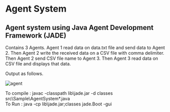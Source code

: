 # Agent System
## Agent system using Java Agent Development Framework (JADE)

Contains 3 Agents. Agent 1 read data on data.txt file and send data to Agent 2. Then Agent 2 write the received data on a CSV file with comma delimiter. Then Agent 2 send CSV file name to Agent 3. Then Agent 3 read data on CSV file and displays that data.

Output as follows.

![agent](https://user-images.githubusercontent.com/49782156/136830504-224ced25-bdf5-41f8-b94b-618f21bee143.PNG)

To compile : javac -classpath lib\jade.jar -d classes src\Sample\AgentSystem\*.java                                                                                                
To Run : java -cp lib\jade.jar;classes jade.Boot -gui
